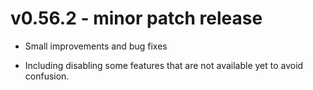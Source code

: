 # v0.56.2 - minor patch release

- Small improvements and bug fixes

- Including disabling some features that are not available yet to avoid confusion.